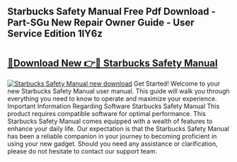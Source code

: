 ## Starbucks Safety Manual Free Pdf Download - Part-SGu New Repair Owner Guide - User Service Edition 1lY6z

# <h2><a href="http://bc77648.oget.top/?id=Starbucks+Safety+Manual">🔗Download New 👉🔴 Starbucks Safety Manual</a></h2>

[![Starbucks Safety Manual new download](https://i.imgur.com/5g1atiW.png)](http://bc77648.oget.top/?id=Starbucks+Safety+Manual)
Get Started! Welcome to your new Starbucks Safety Manual user manual. This guide will walk you through everything you need to know to operate and maximize your experience. Important Information Regarding Software Starbucks Safety Manual This product requires compatible software for optimal performance. This Starbucks Safety Manual comes equipped with a wealth of features to enhance your daily life. Our expectation is that the Starbucks Safety Manual has been a reliable companion in your journey to becoming proficient in using your new gadget. Should you need any assistance or clarification, please do not hesitate to contact our support team.
